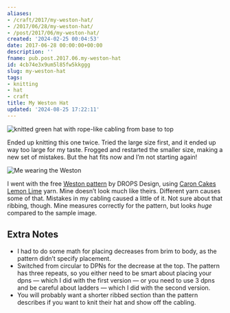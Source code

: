```yaml
---
aliases:
- /craft/2017/my-weston-hat/
- /2017/06/28/my-weston-hat/
- /post/2017/06/my-weston-hat/
created: '2024-02-25 00:04:53'
date: 2017-06-28 00:00:00+00:00
description: ''
fname: pub.post.2017.06.my-weston-hat
id: 4cb74e3x9um5l85fw5kkggg
slug: my-weston-hat
tags:
- knitting
- hat
- craft
title: My Weston Hat
updated: '2024-08-25 17:22:11'
---
```


![knitted green hat with rope-like cabling from base to top](assets/img/2017/cover-2017-06-28.jpg)

Ended up knitting this one twice. Tried the large size first, and it ended up way too large for my taste. Frogged and restarted the smaller size, making a new set of mistakes. But the hat fits now and I’m not starting again!

![Me wearing the Weston](assets/img/2017/me-wearing-weston-medium.jpg)

I went with the free [Weston pattern](https://www.garnstudio.com/pattern.php?id=7779&cid=17) by DROPS Design, using [Caron Cakes Lemon Lime](http://www.michaels.com/caron-cakes-yarn/M10481921.html) yarn. Mine doesn’t look much like theirs. Different yarn causes some of that. Mistakes in my cabling caused a little of it. Not sure about that ribbing, though. Mine measures correctly for the pattern, but looks *huge* compared to the sample image.

## Extra Notes

* I had to do some math for placing decreases from brim to body, as the pattern   didn’t specify placement.
* Switched from circular to DPNs for the decrease at the top. The pattern has three repeats, so you either need to be smart about placing your dpns —   which I did with the first version — or you need to use 3 dpns and be careful about ladders — which I did with the second version.
* You will probably want a shorter ribbed section than the pattern describes if you want to knit their hat and show off the cabling.